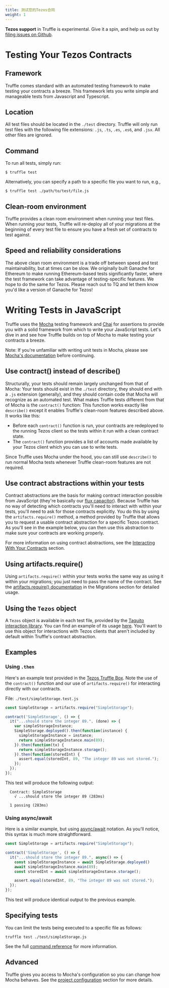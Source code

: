 ```yaml
---
title: 测试您的Tezos合同
weight: 1
---
```


<p class="alert alert-danger">
<strong>Tezos support</strong> in Truffle is experimental. Give it a spin, and help us out by <a href="https://github.com/trufflesuite/truffle/issues">filing issues on Github</a>.
</p>

# Testing Your Tezos Contracts

## Framework

Truffle comes standard with an automated testing framework to make testing your contracts a breeze. This framework lets you write simple and manageable tests from Javascript and Typescript.

## Location

All test files should be located in the `./test` directory. Truffle will only run test files with the following file extensions: `.js`, `.ts`, `.es`, `.es6`, and `.jsx`. All other files are ignored.

## Command

To run all tests, simply run:

```shell
$ truffle test
```

Alternatively, you can specify a path to a specific file you want to run, e.g.,

```shell
$ truffle test ./path/to/test/file.js
```

## Clean-room environment

Truffle provides a clean room environment when running your test files. When running your tests, Truffle will re-deploy all of your migrations at the beginning of every test file to ensure you have a fresh set of contracts to test against.

## Speed and reliability considerations

The above clean room environment is a trade off between speed and test maintainability, but at times can be slow. We originally built Ganache for Ethereum to make running Ethereum-based tests significantly faster, where the test framework can take advantage of testing-specific features. We hope to do the same for Tezos. Please reach out to TQ and let them know you'd like a version of Ganache for Tezos! 

# Writing Tests in JavaScript

Truffle uses the [Mocha](https://mochajs.org/) testing framework and [Chai](http://chaijs.com/) for assertions to provide you with a solid framework from which to write your JavaScript tests. Let's dive in and see how Truffle builds on top of Mocha to make testing your contracts a breeze.

Note: If you're unfamiliar with writing unit tests in Mocha, please see [Mocha's documentation](https://mochajs.org/) before continuing.

## Use contract() instead of describe()

Structurally, your tests should remain largely unchanged from that of Mocha: Your tests should exist in the `./test` directory, they should end with a `.js` extension (generally), and they should contain code that Mocha will recognize as an automated test. What makes Truffle tests different from that of Mocha is the `contract()` function: This function works exactly like `describe()` except it enables Truffle's clean-room features described above. It works like this:

* Before each `contract()` function is run, your contracts are redeployed to the running Tezos client so the tests within it run with a clean contract state.
* The `contract()` function provides a list of accounts made available by your Tezos client which you can use to write tests.

Since Truffle uses Mocha under the hood, you can still use `describe()` to run normal Mocha tests whenever Truffle clean-room features are not required.

## Use contract abstractions within your tests

Contract abstractions are the basis for making contract interaction possible from JavaScript (they're basically our [flux capacitor](https://www.youtube.com/watch?v=EhU862ONFys)). Because Truffle has no way of detecting which contracts you'll need to interact with within your tests, you'll need to ask for those contracts explicitly. You do this by using the `artifacts.require()` method, a method provided by Truffle that allows you to request a usable contract abstraction for a specific Tezos contract. As you'll see in the example below, you can then use this abstraction to make sure your contracts are working properly.

For more information on using contract abstractions, see the [Interacting With Your Contracts](/docs/tezos/truffle/getting-started/interacting-with-your-tezos-contracts) section.

## Using artifacts.require()

Using `artifacts.require()` within your tests works the same way as using it within your migrations; you just need to pass the name of the contract. See the [artifacts.require() documentation](/docs/tezos/truffle/getting-started/deploying-tezos-contracts#artifacts-require-) in the Migrations section for detailed usage.

## Using the `Tezos` object

A `Tezos` object is available in each test file, provided by the [Taquito interaction library](https://tezostaquito.io/). You can find an example of its usage [here](https://tezostaquito.io/docs/quick_start/#example). You'll want to use this object for interactions with Tezos clients that aren't included by default within Truffle's contract abstraction.

## Examples

### Using `.then`

Here's an example test provided in the [Tezos Truffle Box](https://github.com/truffle-box/tezos-example-box). Note the use of the `contract()` function and our use of `artifacts.require()` for interacting directly with our contracts.

File: `./test/simpleStorage.test.js`

```javascript
const SimpleStorage = artifacts.require("SimpleStorage");

contract('SimpleStorage', () => {
  it("...should store the integer 89.", (done) => {
    var simpleStorageInstance;
    SimpleStorage.deployed().then(function(instance) {
      simpleStorageInstance = instance;
      return simpleStorageInstance.main(89);
    }).then(function(tx) {
      return simpleStorageInstance.storage();
    }).then(function(storedInt) {
      assert.equal(storedInt, 89, "The integer 89 was not stored.");
    });    
  });
});
```


This test will produce the following output:

```
  Contract: SimpleStorage
    √ ...should store the integer 89 (283ms)

  1 passing (283ms)
```

### Using async/await

Here is a similar example, but using [async/await](https://javascript.info/async-await) notation. As you'll notice, this syntax is much more straightforward.

```javascript
const SimpleStorage = artifacts.require("SimpleStorage");

contract('SimpleStorage', () => {
  it("...should store the integer 89.", async() => {
    const simpleStorageInstance = await SimpleStorage.deployed()
    await simpleStorageInstance.main(89);
    const storedInt = await simpleStorageInstance.storage();

    assert.equal(storedInt, 89, "The integer 89 was not stored.");
  });
});
```

This test will produce identical output to the previous example.

## Specifying tests

You can limit the tests being executed to a specific file as follows:

```shell
truffle test ./test/simpleStorage.js
```

See the full [command reference](/docs/truffle/reference/truffle-commands#test) for more information.

## Advanced

Truffle gives you access to Mocha's configuration so you can change how Mocha behaves. See the [project configuration](/docs/advanced/configuration#mocha) section for more details.
